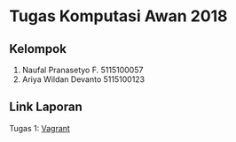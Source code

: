 # Tugas Komputasi Awan 2018

## Kelompok
1. Naufal Pranasetyo F.		5115100057
2. Ariya Wildan Devanto		5115100123

## Link Laporan

Tugas 1: [Vagrant](/no1)

